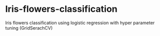 # Iris-flowers-classification
Iris flowers classification using logistic regression with hyper parameter tuning (GridSerachCV)
